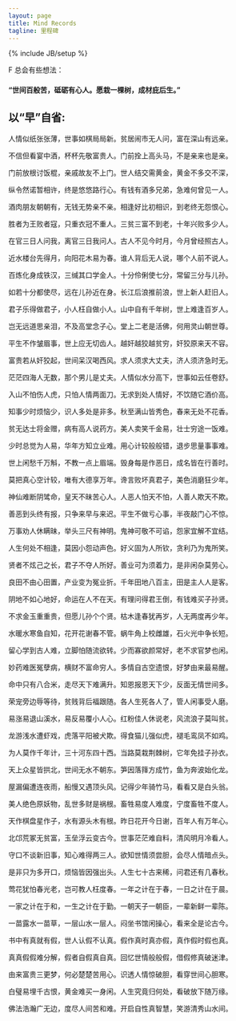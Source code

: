 ```yaml
---
layout: page
title: Mind Records
tagline: 里程碑 
---
```

{% include JB/setup %}

F  总会有些想法：

#### “世间百般苦，砥砺有心人。愿栽一棵树，成材庇后生。”
     
以“早”自省:
-----------------

人情似纸张张薄，世事如棋局局新。贫居闹市无人问，富在深山有远亲。

不信但看宴中酒，杯杯先敬富贵人。门前拴上高头马，不是亲来也是亲。

门前放根讨饭棍，亲戚故友不上门。世人结交需黄金，黄金不多交不深，

纵令然诺暂相许，终是悠悠路行心。有钱有酒多兄弟，急难何曾见一人。

酒肉朋友朝朝有，无钱无势亲不亲。相逢好比初相识，到老终无怨恨心。

胜者为王败者寇，只重衣冠不重人。三贫三富不到老，十年兴败多少人。

在官三日人问我，离官三日我问人。古人不见今时月，今月曾经照古人。

近水楼台先得月，向阳花木易为春。谁人背后无人说，哪个人前不说人。

百炼化身成铁汉，三缄其口学金人。十分伶俐使七分，常留三分与儿孙。

如若十分都使尽，远在儿孙近在身。长江后浪推前浪，世上新人赶旧人。

君子乐得做君子，小人枉自做小人。山中自有千年树，世上难逢百岁人。

岂无远道思亲泪，不及高堂念子心。堂上二老是活佛，何用灵山朝世尊。

平生不作皱眉事，世上应无切齿人。越奸越狡越贫穷，奸狡原来天不容。

富贵若从奸狡起，世间呆汉喝西风。求人须求大丈夫，济人须济急时无。

茫茫四海人无数，那个男儿是丈夫。人情似水分高下，世事如云任卷舒。

入山不怕伤人虎，只怕人情两面刀。无求到处人情好，不饮随它酒价高。

知事少时烦恼少，识人多处是非多。秋至满山皆秀色，春来无处不花香。

贫无达士将金赠，病有高人说药方。美人卖笑千金易，壮士穷途一饭难。

少时总觉为人易，华年方知立业难。用心计较般般错，退步思量事事难。

世上闲愁千万斛，不教一点上眉端。毁身每是作恶日，成名皆在行善时。

莫把真心空计较，唯有大德享万年。谗言败坏真君子，美色消磨狂少年。

神仙难断阴骘命，皇天不昧苦心人。人恶人怕天不怕，人善人欺天不欺。

善恶到头终有报，只争来早与来迟。平生不做亏心事，半夜敲门心不惊。

万事劝人休瞒昧，举头三尺有神明。鬼神可敬不可谄，怨家宜解不宜结。

人生何处不相逢，莫因小怨动声色。好义固为人所钦，贪利乃为鬼所笑。

贤者不炫己之长，君子不夺人所好。善业可为须着力，是非闲杂莫劳心。

良田不由心田置，产业变为冤业折。千年田地八百主，田是主人人是客。

阴地不如心地好，命运在人不在天。有理问得君王倒，有钱难买子孙贤。

不求金玉重重贵，但愿儿孙个个贤。枯木逢春犹再岁，人无两度再少年。

水暖水寒鱼自知，花开花谢春不管。蜗牛角上校雌雄，石火光中争长短。

留心学到古人难，立脚怕随流欲转。少而寡欲颜常好，老不求官梦也闲。

妙药难医冤孽病，横财不富命穷人。多情自古空遗恨，好梦由来最易醒。

命中只有八合米，走尽天下难满升。知恩报恩天下少，反面无情世间多。

荣宠旁边辱等待，贫贱背后福跟随。各人生死各人了，管人闲事受人磨。

易涨易退山溪水，易反易覆小人心。红粉佳人休说老，风流浪子莫叫贫。

龙游浅水遭虾戏，虎落平阳被犬欺。得食猫儿强似虎，褪毛鸾凤不如鸡。

为人莫作千年计，三十河东四十西。当路莫栽荆棘树，它年免挂子孙衣。

天上众星皆拱北，世间无水不朝东。笋因落箨方成竹，鱼为奔波始化龙。

屋漏偏遭连夜雨，船慢又遇顶头风。记得少年骑竹马，看看又是白头翁。

美人绝色原妖物，乱世多财是祸根。畜牲易度人难度，宁度畜牲不度人。

天作棋盘星作子，水有源头木有根。昨日花开今日谢，百年人有万年心。

北邙荒冢无贫富，玉垒浮云变古今。世事茫茫难自料，清风明月冷看人。

守口不谈新旧事，知心难得两三人。欲知世情须尝胆，会尽人情暗点头。

是非只为多开口，烦恼皆因强出头。人生七十古来稀，问君还有几春秋。

莺花犹怕春光老，岂可教人枉度春。一年之计在于春，一日之计在于晨。

一家之计在于和，一生之计在于勤。一朝天子一朝臣，一辈新鲜一辈陈。

一苗露水一苗草，一层山水一层人。闷坐书馆闲操心，看来全是论古今。

书中有真就有假，世人认假不认真。假作真时真亦假，真作假时假也真。

真真假假难分解，假者自假真自真。回忆世情般般假，借假修真破迷津。

由来富贵三更梦，何必楚楚苦用心。识透人情惊破胆，看穿世间心胆寒。

白璧易埋千古恨，黄金难买一身闲。人生究竟归何处，看破放下随万缘。

佛法浩瀚广无边，度尽人间苦和难。开启自性真智慧，笑游清秀山水间。


